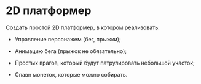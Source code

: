 # 2D платформер

Создать простой 2D платформер, в котором реализовать:

- Управление персонажем (бег, прыжки);

- Анимацию бега (прыжок не обязательно);

- Простых врагов, который будут патрулировать небольшой участок;

- Спавн монеток, которые можно собирать.
